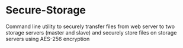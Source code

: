 # Secure-Storage
Command line utility to securely transfer files from web server to two storage servers (master and slave) and securely store files on storage servers using AES-256 encryption
